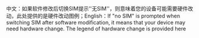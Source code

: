 中文：如果软件修改后切换SIM提示''无SIM''，则意味着您的设备可能需要硬件改动，此处提供的是硬件改动图例；English：If "no SIM" is prompted when switching SIM after software modification, it means that your device may need hardware change. The legend of hardware change is provided here

